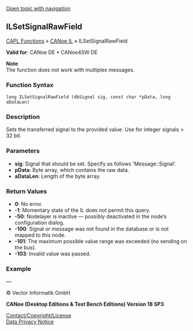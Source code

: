 [Open topic with navigation](../../../../../CANoeDEFamily.htm#Topics/CAPLFunctions/CANoeIL/Functions/CAPLfunctionILSetSignalRawField.md)

## ILSetSignalRawField

[CAPL Functions](../../CAPLfunctions.md) » [CANoe IL](../CAPLfunctionsCANoeILOverview.md) » ILSetSignalRawField

**Valid for**: CANoe DE • CANoe4SW DE

**Note**  
The function does not work with multiplex messages.

### Function Syntax

```plaintext
long ILSetSignalRawField (dbSignal sig, const char *pData, long aDataLen)
```

### Description

Sets the transferred signal to the provided value. Use for integer signals > 32 bit.

### Parameters

- **sig**: Signal that should be set. Specify as follows 'Message::Signal'.
- **pData**: Byte array, which contains the raw data.
- **aDataLen**: Length of the byte array.

### Return Values

- **0**: No error.
- **-1**: Momentary state of the IL does not permit this query.
- **-50**: Nodelayer is inactive — possibly deactivated in the node’s configuration dialog.
- **-100**: Signal or message was not found in the database or is not mapped to this node.
- **-101**: The maximum possible value range was exceeded (no sending on the bus).
- **-103**: Invalid value was passed.

### Example

—

© Vector Informatik GmbH

**CANoe (Desktop Editions & Test Bench Editions) Version 18 SP3**

[Contact/Copyright/License](../../../Shared/ContactCopyrightLicense.md)  
[Data Privacy Notice](https://www.vector.com/int/en/company/get-info/privacy-policy/)
